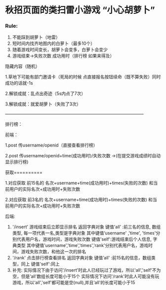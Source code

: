 # 秋招页面的类扫雷小游戏 “小心胡萝卜”

### Rule:

1. 不能踩到胡萝卜（地雷）
2. 短时间内找齐地图内的白萝卜（最多10个）
3. 随着游戏时间变长，胡萝卜会变多，白萝卜会变少
4. 游戏结束→失败次数 成功用时（排行榜 如果来得及）



隐藏内容（随机）

1.草地下可能有部门邀请卡（死局的时候 点直接报名按钮续命（既不算失败）同时成功的话就-1s

2.解锁成就：乱点出奇迹（5s内点了7次）

3.解锁成就：就爱胡萝卜（失败了3次）

————————————————————————————————



排行榜：

前端：

1.post 传username/openid（直接查看排行榜）

2.post 传username/openid+time(成功用时)/失败次数     →(在提交游戏成绩时自动显示排行榜)

获取==========

1.对应获取 前15名的   名次+username+time(成功用时)+times(失败的次数)   和当前用户的实际名次+成功用时+失败次数

2.对应获取 前3名的   名次+username+time(成功用时)+times(失败的次数)   和当前用户的实际名次+成功用时+失败次数

后端:
1. '/insert' 游戏结束后立即显示排名
	返回字典对象
	键值'all' :前三名的信息, 数组类型, 每一项代表一名,类型是字典对象
		其中键值‘username' ,'time', 'times'分别代表用户名，游戏时间，游戏失败次数
	键值'self':游戏结束后个人信息, 字典类型
		其中键值'username','time','times','rank'分别代表用户名，游戏时间，游戏失败次数，和他这一次的排名
2. '/rank' 点击排行榜查看排名
	返回字典对象
	键值’all' :前15名的信息，数组类型，同上
	键值'self':同上
3. 补充: 实际情况下由于访问'/insert'时此人已经玩过了游戏，所以'all','self'不为空，但是’all'数组长度可能小于15个
	实际情况下访问'/rank'时此人可能没有玩游戏，所以‘all','self'都可能是空(null),并且’all'的长度可能小于15
